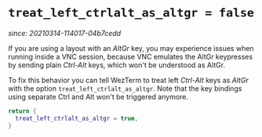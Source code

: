 # `treat_left_ctrlalt_as_altgr = false`

*since: 20210314-114017-04b7cedd*

If you are using a layout with an *AltGr* key, you may experience issues
when running inside a VNC session, because VNC emulates the AltGr keypresses
by sending plain *Ctrl-Alt* keys, which won't be understood as AltGr.

To fix this behavior you can tell WezTerm to treat left *Ctrl-Alt* keys as
*AltGr* with the option `treat_left_ctrlalt_as_altgr`. Note that the key
bindings using separate Ctrl and Alt won't be triggered anymore.

```lua
return {
  treat_left_ctrlalt_as_altgr = true,
}
```
